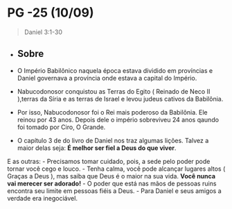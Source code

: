 # PG -25 (10/09)

> Daniel 3:1-30

- ## Sobre

- O Império Babilônico naquela época estava dividido em províncias e Daniel governava a província onde estava a capital do Império.

- Nabucodonosor conquistou as Terras do Egito ( Reinado de Neco II ),terras da Síria e as terras de Israel e levou judeus cativos da Babilônia. 
  
- Por isso, Nabucodonosor foi o Rei mais poderoso da Babilônia. Ele reinou por 43 anos. Depois dele o império sobreviveu 24 anos qaundo  foi tomado por Ciro, O Grande.

- O capítulo 3 de do livro de Daniel nos traz algumas lições. Talvez a maior delas seja: **É melhor ser fiel a Deus do que viver**.

E as outras:
    - Precisamos tomar cuidado, pois, a sede pelo poder pode tornar você cego e louco.
    - Tenha calma, você pode alcançar lugares altos ( Graças a Deus ), mas saiba que Deus é o maior na sua vida. **Você nunca vai merecer ser adorado!**
    - O poder que está nas mãos de pessoas ruins encontra seu limite em pessoas fiéis a Deus. 
    - Para Daniel e seus amigos a verdade era inegociável.

